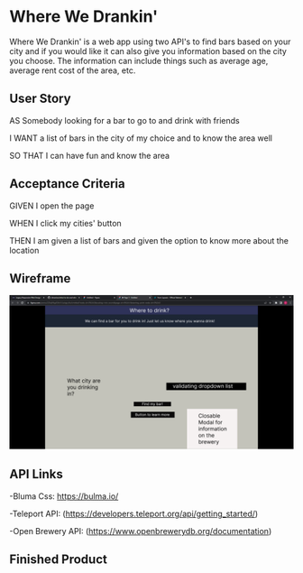 # Where We Drankin'
Where We Drankin' is a web app using two API's to find bars based on your city and if you would like it can also give you information based on the city you choose. The information can include things such as average age, average rent cost of the area, etc.

## User Story
AS Somebody looking for a bar to go to and drink with friends


I WANT a list of bars in the city of my choice and to know the area well


SO THAT I can have fun and know the area

## Acceptance Criteria
GIVEN I open the page 


WHEN I click my cities' button


THEN I am given a list of bars and given the option to know more about the location

## Wireframe

<img src="./assets/images/Wireframe.png">

## API Links
-Bluma Css: https://bulma.io/


-Teleport API: (https://developers.teleport.org/api/getting_started/)


-Open Brewery API: (https://www.openbrewerydb.org/documentation)



## Finished Product